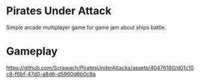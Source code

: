 # Pirates Under Attack

Simple arcade multiplayer game for game jam about ships battle.

# Gameplay

https://github.com/Scrawach/PiratesUnderAttacks/assets/40476180/d01c10c8-f6bf-47d0-a8d6-d5960d6b0c8a

